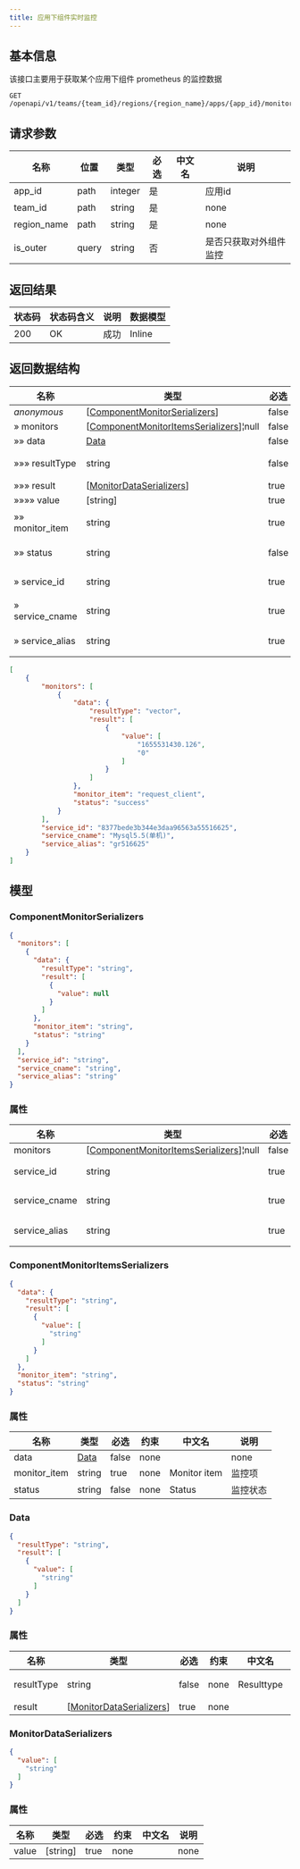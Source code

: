 ```yaml
---
title: 应用下组件实时监控
---
```


## 基本信息

该接口主要用于获取某个应用下组件 prometheus 的监控数据

```shell title="请求路径"
GET /openapi/v1/teams/{team_id}/regions/{region_name}/apps/{app_id}/monitor/query
```

## 请求参数

| 名称        | 位置  | 类型    | 必选 | 中文名 | 说明                   |
| ----------- | ----- | ------- | ---- | ------ | ---------------------- |
| app_id      | path  | integer | 是   |        | 应用id                 |
| team_id     | path  | string  | 是   |        | none                   |
| region_name | path  | string  | 是   |        | none                   |
| is_outer    | query | string  | 否   |        | 是否只获取对外组件监控 |

## 返回结果

| 状态码 | 状态码含义                                              | 说明 | 数据模型 |
| ------ | ------------------------------------------------------- | ---- | -------- |
| 200    | OK | 成功 | Inline   |

## 返回数据结构

| 名称            | 类型                                                         | 必选  | 约束 | 中文名        | 说明     |
| --------------- | ------------------------------------------------------------ | ----- | ---- | ------------- | -------- |
| *anonymous*     | [[ComponentMonitorSerializers](#schemacomponentmonitorserializers)] | false | none |               | none     |
| » monitors      | [[ComponentMonitorItemsSerializers](#schemacomponentmonitoritemsserializers)]¦null | false | none |               | none     |
| »» data         | [Data](#schemadata)                                          | false | none | Data          | none     |
| »»» resultType  | string                                                       | false | none | Resulttype    | 返回类型 |
| »»» result      | [[MonitorDataSerializers](#schemamonitordataserializers)]    | true  | none |               | none     |
| »»»» value      | [string]                                                     | true  | none |               | none     |
| »» monitor_item | string                                                       | true  | none | Monitor item  | 监控项   |
| »» status       | string                                                       | false | none | Status        | 监控状态 |
| » service_id    | string                                                       | true  | none | Service id    | 组件id   |
| » service_cname | string                                                       | true  | none | Service cname | 组件名   |
| » service_alias | string                                                       | true  | none | Service alias | 组件昵称 |

```json title="响应示例"
[
    {
        "monitors": [
            {
                "data": {
                    "resultType": "vector",
                    "result": [
                        {
                            "value": [
                                "1655531430.126",
                                "0"
                            ]
                        }
                    ]
                },
                "monitor_item": "request_client",
                "status": "success"
            }
        ],
        "service_id": "8377bede3b344e3daa96563a55516625",
        "service_cname": "Mysql5.5(单机)",
        "service_alias": "gr516625"
    }
]
```

## 模型

### ComponentMonitorSerializers<a id="schemacomponentmonitorserializers"></a>

```json
{
  "monitors": [
    {
      "data": {
        "resultType": "string",
        "result": [
          {
            "value": null
          }
        ]
      },
      "monitor_item": "string",
      "status": "string"
    }
  ],
  "service_id": "string",
  "service_cname": "string",
  "service_alias": "string"
}
```

### 属性

| 名称          | 类型                                                         | 必选  | 约束 | 中文名        | 说明     |
| ------------- | ------------------------------------------------------------ | ----- | ---- | ------------- | -------- |
| monitors      | [[ComponentMonitorItemsSerializers](#schemacomponentmonitoritemsserializers)]¦null | false | none |               | none     |
| service_id    | string                                                       | true  | none | Service id    | 组件id   |
| service_cname | string                                                       | true  | none | Service cname | 组件名   |
| service_alias | string                                                       | true  | none | Service alias | 组件昵称 |

### ComponentMonitorItemsSerializers<a id="schemacomponentmonitoritemsserializers"></a>

```json
{
  "data": {
    "resultType": "string",
    "result": [
      {
        "value": [
          "string"
        ]
      }
    ]
  },
  "monitor_item": "string",
  "status": "string"
}
```

### 属性

| 名称         | 类型                | 必选  | 约束 | 中文名       | 说明     |
| ------------ | ------------------- | ----- | ---- | ------------ | -------- |
| data         | [Data](#schemadata) | false | none |              | none     |
| monitor_item | string              | true  | none | Monitor item | 监控项   |
| status       | string              | false | none | Status       | 监控状态 |

### Data<a id="schemadata"></a>

```json
{
  "resultType": "string",
  "result": [
    {
      "value": [
        "string"
      ]
    }
  ]
}
```

### 属性

| 名称       | 类型                                                      | 必选  | 约束 | 中文名     | 说明     |
| ---------- | --------------------------------------------------------- | ----- | ---- | ---------- | -------- |
| resultType | string                                                    | false | none | Resulttype | 返回类型 |
| result     | [[MonitorDataSerializers](#schemamonitordataserializers)] | true  | none |            | none     |

### MonitorDataSerializers<a id="schemamonitordataserializers"></a>

```json
{
  "value": [
    "string"
  ]
}
```

### 属性

| 名称  | 类型     | 必选 | 约束 | 中文名 | 说明 |
| ----- | -------- | ---- | ---- | ------ | ---- |
| value | [string] | true | none |        | none |

